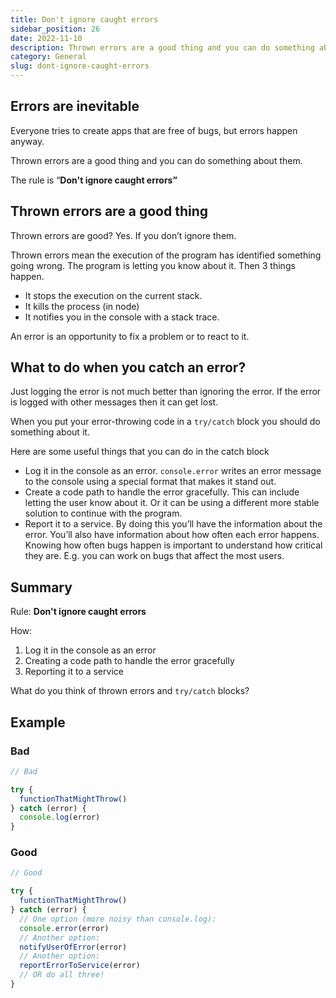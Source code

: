 ```yaml
---
title: Don't ignore caught errors
sidebar_position: 26
date: 2022-11-10
description: Thrown errors are a good thing and you can do something about them. The rule is “ Don't ignore caught errors”
category: General
slug: dont-ignore-caught-errors
---
```


## Errors are inevitable

Everyone tries to create apps that are free of bugs, but errors happen anyway.

Thrown errors are a good thing and you can do something about them.

The rule is “**Don't ignore caught errors”**

## Thrown errors are a good thing

Thrown errors are good? Yes. If you don’t ignore them.

Thrown errors mean the execution of the program has identified something going wrong. The program is letting you know about it. Then 3 things happen.

- It stops the execution on the current stack.
- It kills the process (in node)
- It notifies you in the console with a stack trace.

An error is an opportunity to fix a problem or to react to it.

## What to do when you catch an error?

Just logging the error is not much better than ignoring the error. If the error is logged with other messages then it can get lost.

When you put your error-throwing code in a `try/catch` block you should do something about it.

Here are some useful things that you can do in the catch block

- Log it in the console as an error. `console.error` writes an error message to the console using a special format that makes it stand out.
- Create a code path to handle the error gracefully. This can include letting the user know about it. Or it can be using a different more stable solution to continue with the program.
- Report it to a service. By doing this you’ll have the information about the error. You’ll also have information about how often each error happens. Knowing how often bugs happen is important to understand how critical they are. E.g. you can work on bugs that affect the most users.

## Summary

Rule: **Don't ignore caught errors**

How:

1. Log it in the console as an error
1. Creating a code path to handle the error gracefully
1. Reporting it to a service

What do you think of thrown errors and `try/catch` blocks?

## Example

### Bad

```javascript
// Bad

try {
  functionThatMightThrow()
} catch (error) {
  console.log(error)
}
```

### Good

```javascript
// Good

try {
  functionThatMightThrow()
} catch (error) {
  // One option (more noisy than console.log):
  console.error(error)
  // Another option:
  notifyUserOfError(error)
  // Another option:
  reportErrorToService(error)
  // OR do all three!
}
```
